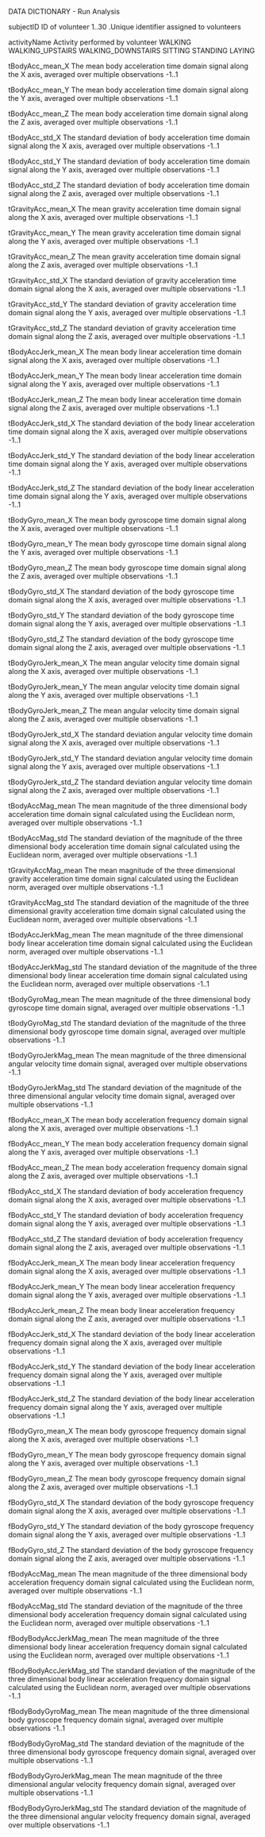 DATA DICTIONARY - Run Analysis

subjectID
	ID of volunteer
		1..30 .Unique identifier assigned to volunteers

activityName
	Activity performed by volunteer
		WALKING
		WALKING_UPSTAIRS
		WALKING_DOWNSTAIRS
		SITTING
		STANDING
		LAYING

tBodyAcc_mean_X
	The mean body acceleration time domain signal along the X axis, averaged over multiple observations
		-1..1

tBodyAcc_mean_Y
	The mean body acceleration time domain signal along the Y axis, averaged over multiple observations
		-1..1

tBodyAcc_mean_Z
	The mean body acceleration time domain signal along the Z axis, averaged over multiple observations
		-1..1

tBodyAcc_std_X
	The standard deviation of body acceleration time domain signal along the X axis, averaged over multiple observations
		-1..1

tBodyAcc_std_Y
	The standard deviation of body acceleration time domain signal along the Y axis, averaged over multiple observations
		-1..1

tBodyAcc_std_Z
	The standard deviation of body acceleration time domain signal along the Z axis, averaged over multiple observations
		-1..1

tGravityAcc_mean_X
	The mean gravity acceleration time domain signal along the X axis, averaged over multiple observations
		-1..1

tGravityAcc_mean_Y
	The mean gravity acceleration time domain signal along the Y axis, averaged over multiple observations
		-1..1

tGravityAcc_mean_Z
	The mean gravity acceleration time domain signal along the Z axis, averaged over multiple observations
		-1..1

tGravityAcc_std_X
	The standard deviation of gravity acceleration time domain signal along the X axis, averaged over multiple observations
		-1..1

tGravityAcc_std_Y
	The standard deviation of gravity acceleration time domain signal along the Y axis, averaged over multiple observations
		-1..1

tGravityAcc_std_Z
	The standard deviation of gravity acceleration time domain signal along the Z axis, averaged over multiple observations
		-1..1

tBodyAccJerk_mean_X
	The mean body linear acceleration time domain signal along the X axis, averaged over multiple observations
		-1..1

tBodyAccJerk_mean_Y
	The mean body linear acceleration time domain signal along the Y axis, averaged over multiple observations
		-1..1

tBodyAccJerk_mean_Z
	The mean body linear acceleration time domain signal along the Z axis, averaged over multiple observations
		-1..1

tBodyAccJerk_std_X
	The standard deviation of the body linear acceleration time domain signal along the X axis, averaged over multiple observations
		-1..1

tBodyAccJerk_std_Y
	The standard deviation of the body linear acceleration time domain signal along the Y axis, averaged over multiple observations
		-1..1

tBodyAccJerk_std_Z
	The standard deviation of the body linear acceleration time domain signal along the Y axis, averaged over multiple observations
		-1..1

tBodyGyro_mean_X
	The mean body gyroscope time domain signal along the X axis, averaged over multiple observations
		-1..1

tBodyGyro_mean_Y
	The mean body gyroscope time domain signal along the Y axis, averaged over multiple observations
		-1..1

tBodyGyro_mean_Z
	The mean body gyroscope time domain signal along the Z axis, averaged over multiple observations
		-1..1

tBodyGyro_std_X
	The standard deviation of the body gyroscope time domain signal along the X axis, averaged over multiple observations
		-1..1

tBodyGyro_std_Y
	The standard deviation of the body gyroscope time domain signal along the Y axis, averaged over multiple observations
		-1..1

tBodyGyro_std_Z
	The standard deviation of the body gyroscope time domain signal along the Z axis, averaged over multiple observations
		-1..1

tBodyGyroJerk_mean_X
	The mean angular velocity time domain signal along the X axis, averaged over multiple observations
		-1..1

tBodyGyroJerk_mean_Y
	The mean angular velocity time domain signal along the Y axis, averaged over multiple observations
		-1..1

tBodyGyroJerk_mean_Z
	The mean angular velocity time domain signal along the Z axis, averaged over multiple observations
		-1..1

tBodyGyroJerk_std_X
	The standard deviation angular velocity time domain signal along the X axis, averaged over multiple observations
		-1..1

tBodyGyroJerk_std_Y
	The standard deviation angular velocity time domain signal along the Y axis, averaged over multiple observations
		-1..1

tBodyGyroJerk_std_Z
	The standard deviation angular velocity time domain signal along the Z axis, averaged over multiple observations
		-1..1

tBodyAccMag_mean
	The mean magnitude of the three dimensional body acceleration time domain signal calculated using the Euclidean norm, averaged over multiple observations
		-1..1

tBodyAccMag_std
	The standard deviation of the magnitude of the three dimensional body acceleration time domain signal calculated using the Euclidean norm, averaged over multiple observations
		-1..1

tGravityAccMag_mean
	The mean magnitude of the three dimensional gravity acceleration time domain signal calculated using the Euclidean norm, averaged over multiple observations
		-1..1

tGravityAccMag_std
	The standard deviation of the magnitude of the three dimensional gravity acceleration time domain signal calculated using the Euclidean norm, averaged over multiple observations
		-1..1

tBodyAccJerkMag_mean
	The mean magnitude of the three dimensional body linear acceleration time domain signal calculated using the Euclidean norm, averaged over multiple observations
		-1..1

tBodyAccJerkMag_std
	The standard deviation of the magnitude of the three dimensional body linear acceleration time domain signal calculated using the Euclidean norm, averaged over multiple observations
		-1..1

tBodyGyroMag_mean
	The mean magnitude of the three dimensional body gyroscope time domain signal, averaged over multiple observations
		-1..1

tBodyGyroMag_std
	The standard deviation of the magnitude of the three dimensional body gyroscope time domain signal, averaged over multiple observations
		-1..1

tBodyGyroJerkMag_mean
	The mean magnitude of the three dimensional angular velocity time domain signal, averaged over multiple observations
		-1..1

tBodyGyroJerkMag_std
	The standard deviation of the magnitude of the three dimensional angular velocity time domain signal, averaged over multiple observations
		-1..1

fBodyAcc_mean_X
	The mean body acceleration frequency domain signal along the X axis, averaged over multiple observations
		-1..1

fBodyAcc_mean_Y
	The mean body acceleration frequency domain signal along the Y axis, averaged over multiple observations
		-1..1

fBodyAcc_mean_Z
	The mean body acceleration frequency domain signal along the Z axis, averaged over multiple observations
		-1..1

fBodyAcc_std_X
	The standard deviation of body acceleration frequency domain signal along the X axis, averaged over multiple observations
		-1..1

fBodyAcc_std_Y
	The standard deviation of body acceleration frequency domain signal along the Y axis, averaged over multiple observations
		-1..1

fBodyAcc_std_Z
	The standard deviation of body acceleration frequency domain signal along the Z axis, averaged over multiple observations
		-1..1

fBodyAccJerk_mean_X
	The mean body linear acceleration frequency domain signal along the X axis, averaged over multiple observations
		-1..1

fBodyAccJerk_mean_Y
	The mean body linear acceleration frequency domain signal along the Y axis, averaged over multiple observations
		-1..1

fBodyAccJerk_mean_Z
	The mean body linear acceleration frequency domain signal along the Z axis, averaged over multiple observations
		-1..1

fBodyAccJerk_std_X
	The standard deviation of the body linear acceleration frequency domain signal along the X axis, averaged over multiple observations
		-1..1

fBodyAccJerk_std_Y
	The standard deviation of the body linear acceleration frequency domain signal along the Y axis, averaged over multiple observations
		-1..1

fBodyAccJerk_std_Z
	The standard deviation of the body linear acceleration frequency domain signal along the Y axis, averaged over multiple observations
		-1..1

fBodyGyro_mean_X
	The mean body gyroscope frequency domain signal along the X axis, averaged over multiple observations
		-1..1

fBodyGyro_mean_Y
	The mean body gyroscope frequency domain signal along the Y axis, averaged over multiple observations
		-1..1

fBodyGyro_mean_Z
	The mean body gyroscope frequency domain signal along the Z axis, averaged over multiple observations
		-1..1

fBodyGyro_std_X
	The standard deviation of the body gyroscope frequency domain signal along the X axis, averaged over multiple observations
		-1..1

fBodyGyro_std_Y
	The standard deviation of the body gyroscope frequency domain signal along the Y axis, averaged over multiple observations
		-1..1

fBodyGyro_std_Z
	The standard deviation of the body gyroscope frequency domain signal along the Z axis, averaged over multiple observations
		-1..1

fBodyAccMag_mean
	The mean magnitude of the three dimensional body acceleration frequency domain signal calculated using the Euclidean norm, averaged over multiple observations
		-1..1

fBodyAccMag_std
	The standard deviation of the magnitude of the three dimensional body acceleration frequency domain signal calculated using the Euclidean norm, averaged over multiple observations
		-1..1

fBodyBodyAccJerkMag_mean
	The mean magnitude of the three dimensional body linear acceleration frequency domain signal calculated using the Euclidean norm, averaged over multiple observations
		-1..1

fBodyBodyAccJerkMag_std
	The standard deviation of the magnitude of the three dimensional body linear acceleration frequency domain signal calculated using the Euclidean norm, averaged over multiple observations
		-1..1

fBodyBodyGyroMag_mean
	The mean magnitude of the three dimensional body gyroscope frequency domain signal, averaged over multiple observations
		-1..1

fBodyBodyGyroMag_std
	The standard deviation of the magnitude of the three dimensional body gyroscope frequency domain signal, averaged over multiple observations
		-1..1

fBodyBodyGyroJerkMag_mean
	The mean magnitude of the three dimensional angular velocity frequency domain signal, averaged over multiple observations
		-1..1

fBodyBodyGyroJerkMag_std
	The standard deviation of the magnitude of the three dimensional angular velocity frequency domain signal, averaged over multiple observations
		-1..1